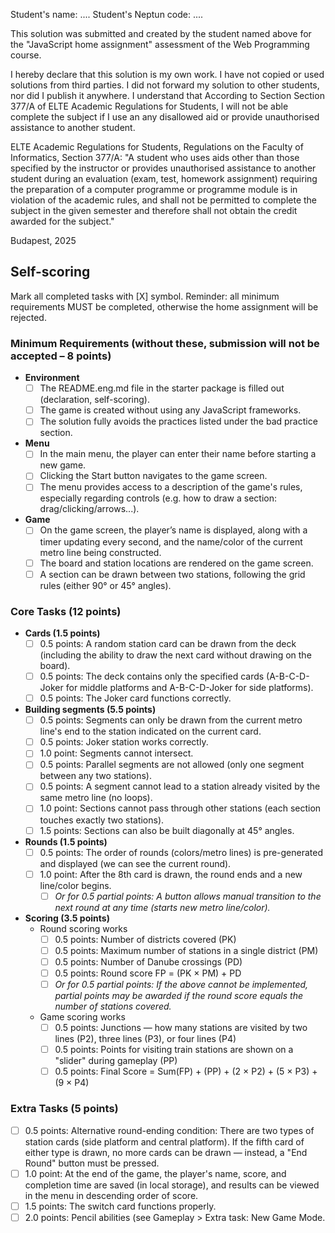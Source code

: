 Student's name: ....
Student's Neptun code: ....

This solution was submitted and created by the student named above for the "JavaScript home assignment" assessment of the Web Programming course.

I hereby declare that this solution is my own work. I have not copied or used solutions from third parties. I did not forward my solution to other students, nor did I publish it anywhere. I understand that According to Section Section 377/A of ELTE Academic Regulations for Students, I will not be able complete the subject if I use an any disallowed aid or provide unauthorised assistance to another student.

ELTE Academic Regulations for Students, Regulations on the Faculty of Informatics, Section 377/A: "A student who uses aids other than those specified by the instructor or provides unauthorised assistance to another student during an evaluation (exam, test, homework assignment) requiring the preparation of a computer programme or programme module is in violation of the academic rules, and shall not be permitted to complete the subject in the given semester and therefore shall not obtain the credit awarded for the subject."

Budapest, 2025

## Self-scoring

Mark all completed tasks with [X] symbol. Reminder: all minimum requirements MUST be completed, otherwise the home assignment will be rejected.

### Minimum Requirements (without these, submission will not be accepted – 8 points)

- **Environment**
  - [ ] The README.eng.md file in the starter package is filled out (declaration, self-scoring).
  - [ ] The game is created without using any JavaScript frameworks.
  - [ ] The solution fully avoids the practices listed under the bad practice section.
- **Menu**
  - [ ] In the main menu, the player can enter their name before starting a new game.
  - [ ] Clicking the Start button navigates to the game screen.
  - [ ] The menu provides access to a description of the game's rules, especially regarding controls (e.g. how to draw a section: drag/clicking/arrows...).
- **Game**
  - [ ] On the game screen, the player’s name is displayed, along with a timer updating every second, and the name/color of the current metro line being constructed.
  - [ ] The board and station locations are rendered on the game screen.
  - [ ] A section can be drawn between two stations, following the grid rules (either 90° or 45° angles).

### Core Tasks (12 points)

- **Cards (1.5 points)**
  - [ ] 0.5 points: A random station card can be drawn from the deck (including the ability to draw the next card without drawing on the board).
  - [ ] 0.5 points: The deck contains only the specified cards (A-B-C-D-Joker for middle platforms and A-B-C-D-Joker for side platforms).
  - [ ] 0.5 points: The Joker card functions correctly.
- **Building segments (5.5 points)**
  - [ ] 0.5 points: Segments can only be drawn from the current metro line's end to the station indicated on the current card.
  - [ ] 0.5 points: Joker station works correctly.
  - [ ] 1.0 point: Segments cannot intersect.
  - [ ] 0.5 points: Parallel segments are not allowed (only one segment between any two stations).
  - [ ] 0.5 points: A segment cannot lead to a station already visited by the same metro line (no loops).
  - [ ] 1.0 point: Sections cannot pass through other stations (each section touches exactly two stations).
  - [ ] 1.5 points: Sections can also be built diagonally at 45° angles.
- **Rounds (1.5 points)**
  - [ ] 0.5 points: The order of rounds (colors/metro lines) is pre-generated and displayed (we can see the current round).
  - [ ] 1.0 point: After the 8th card is drawn, the round ends and a new line/color begins.
    - [ ] _Or for 0.5 partial points: A button allows manual transition to the next round at any time (starts new metro line/color)._
- **Scoring (3.5 points)**
  - Round scoring works
    - [ ] 0.5 points: Number of districts covered (PK)
    - [ ] 0.5 points: Maximum number of stations in a single district (PM)
    - [ ] 0.5 points: Number of Danube crossings (PD)
    - [ ] 0.5 points: Round score FP = (PK × PM) + PD
    - [ ] _Or for 0.5 partial points: If the above cannot be implemented, partial points may be awarded if the round score equals the number of stations covered._
  - Game scoring works
    - [ ] 0.5 points: Junctions — how many stations are visited by two lines (P2), three lines (P3), or four lines (P4)
    - [ ] 0.5 points: Points for visiting train stations are shown on a "slider" during gameplay (PP)
    - [ ] 0.5 points: Final Score = Sum(FP) + (PP) + (2 × P2) + (5 × P3) + (9 × P4)

### Extra Tasks (5 points)

- [ ] 0.5 points: Alternative round-ending condition: There are two types of station cards (side platform and central platform). If the fifth card of either type is drawn, no more cards can be drawn — instead, a "End Round" button must be pressed.
- [ ] 1.0 point: At the end of the game, the player's name, score, and completion time are saved (in local storage), and results can be viewed in the menu in descending order of score.
- [ ] 1.5 points: The switch card functions properly.
- [ ] 2.0 points: Pencil abilities (see Gameplay > Extra task: New Game Mode.
